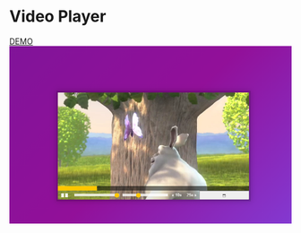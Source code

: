 # Video Player
[DEMO](https://lnnhpmp.github.io/Video_Player/videoPlayer.html)  
![image](https://github.com/lnnhpmp/Video_Player/blob/master/video.png)
